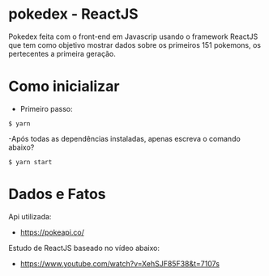 # pokedex - ReactJS

Pokedex feita com o front-end em Javascrip usando o framework ReactJS que tem como objetivo mostrar dados sobre os primeiros 151 pokemons, os pertecentes a primeira geração.


# Como inicializar

  - Primeiro passo:

  `$ yarn`
  
  -Após todas as dependências instaladas, apenas escreva o comando abaixo?
  
  `$ yarn start`
  
# Dados e Fatos

Api utilizada:
  - https://pokeapi.co/

Estudo de ReactJS baseado no vídeo abaixo:
  - https://www.youtube.com/watch?v=XehSJF85F38&t=7107s

